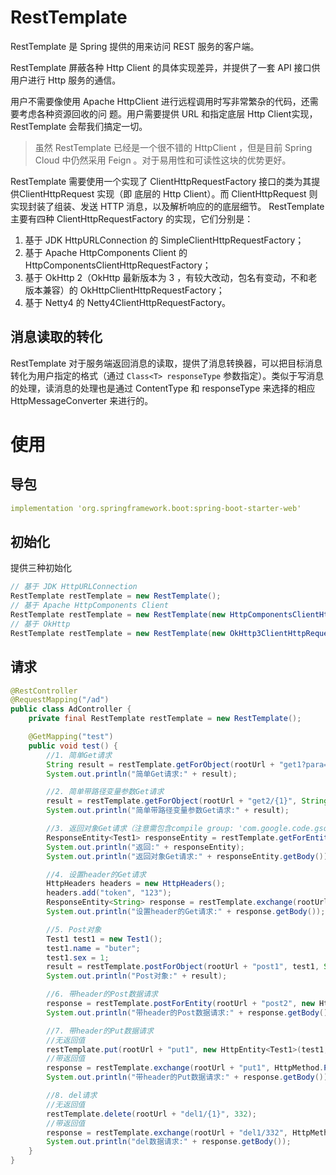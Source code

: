 # RestTemplate

RestTemplate 是 Spring 提供的用来访问 REST 服务的客户端。

RestTemplate 屏蔽各种 Http Client 的具体实现差异，并提供了一套 API 接口供用户进行 Http 服务的通信。

用户不需要像使用 Apache HttpClient 进行远程调用时写非常繁杂的代码，还需要考虑各种资源回收的问
题。用户需要提供 URL 和指定底层 Http Client实现，RestTemplate 会帮我们搞定一切。

> 虽然 RestTemplate 已经是一个很不错的 HttpClient ，但是目前 Spring Cloud 中仍然采用 Feign 。对于易用性和可读性这块的优势更好。



RestTemplate 需要使用一个实现了 ClientHttpRequestFactory 接口的类为其提供ClientHttpRequest 实现（即 底层的 Http Client）。而 ClientHttpRequest 则实现封装了组装、发送 HTTP 消息，以及解析响应的的底层细节。
RestTemplate 主要有四种 ClientHttpRequestFactory 的实现，它们分别是：

1. 基于 JDK HttpURLConnection 的 SimpleClientHttpRequestFactory；
2. 基于 Apache HttpComponents Client 的 HttpComponentsClientHttpRequestFactory；
3. 基于 OkHttp 2（OkHttp 最新版本为 3 ，有较大改动，包名有变动，不和老版本兼容）的
   OkHttpClientHttpRequestFactory；
4. 基于 Netty4 的 Netty4ClientHttpRequestFactory。



## 消息读取的转化

RestTemplate 对于服务端返回消息的读取，提供了消息转换器，可以把目标消息转化为用户指定的格式（通过 `Class<T> responseType` 参数指定）。类似于写消息的处理，读消息的处理也是通过 ContentType 和 responseType 来选择的相应 HttpMessageConverter 来进行的。



# 使用

## 导包

```yaml
implementation 'org.springframework.boot:spring-boot-starter-web'
```



## 初始化

提供三种初始化

```java
// 基于 JDK HttpURLConnection
RestTemplate restTemplate = new RestTemplate();
// 基于 Apache HttpComponents Client
RestTemplate restTemplate = new RestTemplate(new HttpComponentsClientHttpRequestFactory());
// 基于 OkHttp
RestTemplate restTemplate = new RestTemplate(new OkHttp3ClientHttpRequestFactory());
```



## 请求

```java
@RestController
@RequestMapping("/ad")
public class AdController {
    private final RestTemplate restTemplate = new RestTemplate();

    @GetMapping("test")
    public void test() {
        //1. 简单Get请求
        String result = restTemplate.getForObject(rootUrl + "get1?para=my", String.class);
        System.out.println("简单Get请求:" + result);

        //2. 简单带路径变量参数Get请求
        result = restTemplate.getForObject(rootUrl + "get2/{1}", String.class, 239);
        System.out.println("简单带路径变量参数Get请求:" + result);

        //3. 返回对象Get请求（注意需包含compile group: 'com.google.code.gson', name: 'gson', version: '2.8.5'）
        ResponseEntity<Test1> responseEntity = restTemplate.getForEntity(rootUrl + "get3/339", Test1.class);
        System.out.println("返回:" + responseEntity);
        System.out.println("返回对象Get请求:" + responseEntity.getBody());

        //4. 设置header的Get请求
        HttpHeaders headers = new HttpHeaders();
        headers.add("token", "123");
        ResponseEntity<String> response = restTemplate.exchange(rootUrl + "get4", HttpMethod.GET, new HttpEntity<String>(headers), String.class);
        System.out.println("设置header的Get请求:" + response.getBody());

        //5. Post对象
        Test1 test1 = new Test1();
        test1.name = "buter";
        test1.sex = 1;
        result = restTemplate.postForObject(rootUrl + "post1", test1, String.class);
        System.out.println("Post对象:" + result);

        //6. 带header的Post数据请求
        response = restTemplate.postForEntity(rootUrl + "post2", new HttpEntity<Test1>(test1, headers), String.class);
        System.out.println("带header的Post数据请求:" + response.getBody());

        //7. 带header的Put数据请求
        //无返回值
        restTemplate.put(rootUrl + "put1", new HttpEntity<Test1>(test1, headers));
        //带返回值
        response = restTemplate.exchange(rootUrl + "put1", HttpMethod.PUT, new HttpEntity<Test1>(test1, headers), String.class);
        System.out.println("带header的Put数据请求:" + response.getBody());

        //8. del请求
        //无返回值
        restTemplate.delete(rootUrl + "del1/{1}", 332);
        //带返回值
        response = restTemplate.exchange(rootUrl + "del1/332", HttpMethod.DELETE, null, String.class);
        System.out.println("del数据请求:" + response.getBody());
    }
}
```

